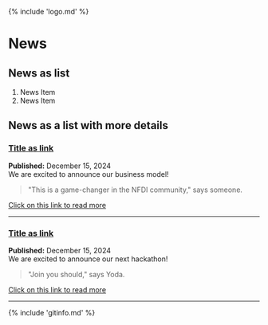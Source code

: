 {% include 'logo.md' %}

# News

## News as list

1. News Item 
2. News Item


## News as a list with more details

### [Title as link](#)
**Published:** December 15, 2024  
We are excited to announce our business model!

> "This is a game-changer in the NFDI community," says someone.

[Click on this link to read more](#)

---
### [Title as link](#)
**Published:** December 15, 2024  
We are excited to announce our next hackathon!

> "Join you should," says Yoda.

[Click on this link to read more](#)

---



{% include 'gitinfo.md' %}
